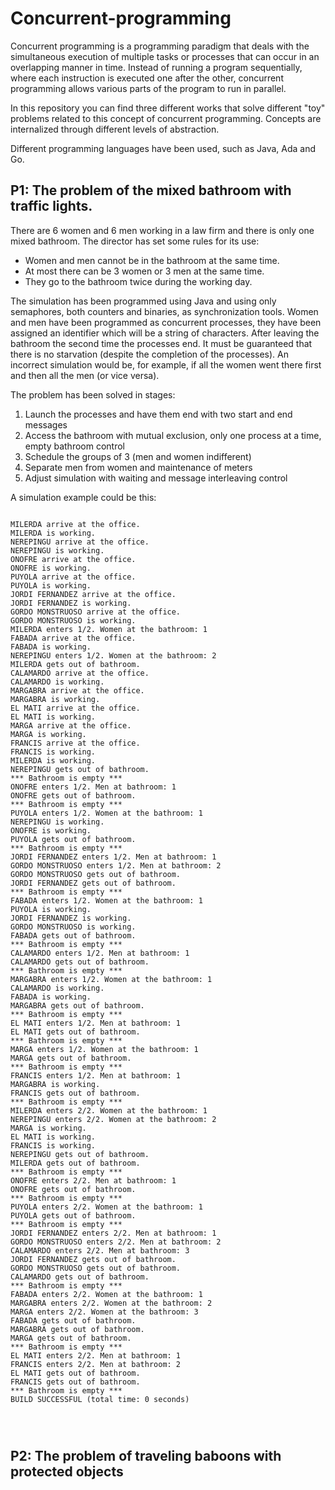 # Concurrent-programming

Concurrent programming is a programming paradigm that deals with the simultaneous execution of multiple tasks or processes that can occur in an overlapping manner in time. Instead of running a program sequentially, where each instruction is executed one after the other, concurrent programming allows various parts of the program to run in parallel.

In this repository you can find three different works that solve different "toy" problems related to this concept of concurrent programming. Concepts are internalized through different levels of abstraction.


Different programming languages have been used, such as Java, Ada and Go.

## P1: The problem of the mixed bathroom with traffic lights.

There are 6 women and 6 men working in a law firm and there is only one mixed bathroom. The director has set some rules for its use:
-  Women and men cannot be in the bathroom at the same time.
-  At most there can be 3 women or 3 men at the same time.
-  They go to the bathroom twice during the working day.

The simulation has been programmed using Java and using only semaphores, both counters and binaries, as synchronization tools.
Women and men have been programmed as concurrent processes, they have been assigned an identifier which will be a string of characters. After leaving the bathroom the second time the processes end.
It must be guaranteed that there is no starvation (despite the completion of the processes). An incorrect simulation would be, for example, if all the women went there first and then all the men (or vice versa).

The problem has been solved in stages:
1. Launch the processes and have them end with two start and end messages
2. Access the bathroom with mutual exclusion, only one process at a time, empty bathroom control
3. Schedule the groups of 3 (men and women indifferent)
4. Separate men from women and maintenance of meters
5. Adjust simulation with waiting and message interleaving control

A simulation example could be this:

<pre>
<code>
MILERDA arrive at the office.
MILERDA is working.
NEREPINGU arrive at the office.
NEREPINGU is working.
ONOFRE arrive at the office.
ONOFRE is working.
PUYOLA arrive at the office.
PUYOLA is working.
JORDI FERNANDEZ arrive at the office.
JORDI FERNANDEZ is working.
GORDO MONSTRUOSO arrive at the office.
GORDO MONSTRUOSO is working.
MILERDA enters 1/2. Women at the bathroom: 1
FABADA arrive at the office.
FABADA is working.
NEREPINGU enters 1/2. Women at the bathroom: 2
MILERDA gets out of bathroom.
CALAMARDO arrive at the office.
CALAMARDO is working.
MARGABRA arrive at the office.
MARGABRA is working.
EL MATI arrive at the office.
EL MATI is working.
MARGA arrive at the office.
MARGA is working.
FRANCIS arrive at the office.
FRANCIS is working.
MILERDA is working.
NEREPINGU gets out of bathroom.
*** Bathroom is empty ***
ONOFRE enters 1/2. Men at bathroom: 1
ONOFRE gets out of bathroom.
*** Bathroom is empty ***
PUYOLA enters 1/2. Women at the bathroom: 1
NEREPINGU is working.
ONOFRE is working.
PUYOLA gets out of bathroom.
*** Bathroom is empty ***
JORDI FERNANDEZ enters 1/2. Men at bathroom: 1
GORDO MONSTRUOSO enters 1/2. Men at bathroom: 2
GORDO MONSTRUOSO gets out of bathroom.
JORDI FERNANDEZ gets out of bathroom.
*** Bathroom is empty ***
FABADA enters 1/2. Women at the bathroom: 1
PUYOLA is working.
JORDI FERNANDEZ is working.
GORDO MONSTRUOSO is working.
FABADA gets out of bathroom.
*** Bathroom is empty ***
CALAMARDO enters 1/2. Men at bathroom: 1
CALAMARDO gets out of bathroom.
*** Bathroom is empty ***
MARGABRA enters 1/2. Women at the bathroom: 1
CALAMARDO is working.
FABADA is working.
MARGABRA gets out of bathroom.
*** Bathroom is empty ***
EL MATI enters 1/2. Men at bathroom: 1
EL MATI gets out of bathroom.
*** Bathroom is empty ***
MARGA enters 1/2. Women at the bathroom: 1
MARGA gets out of bathroom.
*** Bathroom is empty ***
FRANCIS enters 1/2. Men at bathroom: 1
MARGABRA is working.
FRANCIS gets out of bathroom.
*** Bathroom is empty ***
MILERDA enters 2/2. Women at the bathroom: 1
NEREPINGU enters 2/2. Women at the bathroom: 2
MARGA is working.
EL MATI is working.
FRANCIS is working.
NEREPINGU gets out of bathroom.
MILERDA gets out of bathroom.
*** Bathroom is empty ***
ONOFRE enters 2/2. Men at bathroom: 1
ONOFRE gets out of bathroom.
*** Bathroom is empty ***
PUYOLA enters 2/2. Women at the bathroom: 1
PUYOLA gets out of bathroom.
*** Bathroom is empty ***
JORDI FERNANDEZ enters 2/2. Men at bathroom: 1
GORDO MONSTRUOSO enters 2/2. Men at bathroom: 2
CALAMARDO enters 2/2. Men at bathroom: 3
JORDI FERNANDEZ gets out of bathroom.
GORDO MONSTRUOSO gets out of bathroom.
CALAMARDO gets out of bathroom.
*** Bathroom is empty ***
FABADA enters 2/2. Women at the bathroom: 1
MARGABRA enters 2/2. Women at the bathroom: 2
MARGA enters 2/2. Women at the bathroom: 3
FABADA gets out of bathroom.
MARGABRA gets out of bathroom.
MARGA gets out of bathroom.
*** Bathroom is empty ***
EL MATI enters 2/2. Men at bathroom: 1
FRANCIS enters 2/2. Men at bathroom: 2
EL MATI gets out of bathroom.
FRANCIS gets out of bathroom.
*** Bathroom is empty ***
BUILD SUCCESSFUL (total time: 0 seconds)
</pre>
</code>

## P2: The problem of traveling baboons with protected objects







